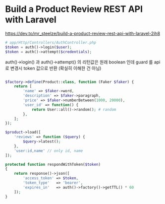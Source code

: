 # Build a Product Review REST API with Laravel

https://dev.to/mr_steelze/build-a-product-review-rest-api-with-laravel-2ih8



```php
# app/Http/Controllers/AuthController.php
$token = auth()->login($user);
$token = auth()->attempt($credentials);
```
auth()->login() 과 auth()->attempt() 의 리턴값은 원래 boolean 인데 guard 를 api 로 
변경시 token 값으로 반환 (확실히 이해한 건 아님)


```php

$factory->define(Product::class, function (Faker $faker) {
    return [
        'name' => $faker->word,
        'description' => $faker->paragraph,
        'price' => $faker->numberBetween(1000, 20000),
        'user_id' => function() {
            return User::all()->random(); # random
        },
    ];
});

$product->load([
    'reviews' => function ($query) {
        $query->latest();
    },
    'user:id,name' // only id, name
]);

protected function respondWithToken($token)
{
    return response()->json([
        'access_token' => $token,
        'token_type'   => 'bearer',
        'expires_in'   => auth()->factory()->getTTL() * 60
    ]);
}

```
